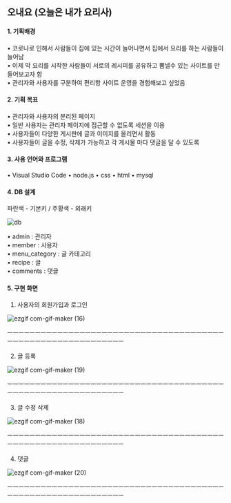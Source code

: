 ## 오내요 (오늘은 내가 요리사)


<h4>1. 기획배경</h4>

• 코로나로 인해서 사람들이 집에 있는 시간이 늘어나면서 집에서 요리를 하는 사람들이 늘어남<br>
• 이제 막 요리를 시작한 사람들이 서로의 레시피를 공유하고 뽐낼수 있는 사이트를 만들어보고자 함<br>
• 관리자와 사용자를 구분하여 편리항 사이트 운영을 경험해보고 싶었음<br>


<h4>2. 기획 목표</h4>

• 관리자와 사용자의 분리된 페이지<br>
• 일반 사용자는 관리자 페이지에 접근할 수 없도록 세션을 이용<br>
• 사용자들이 다양한 게시판에 글과 이미지를 올리면서 활동<br>
• 사용자들이 글을 수정, 삭제가 가능하고 각 게시물 마다 댓글을 달 수 있도록<br>


<h4>3. 사용 언어와 프로그램</h4>

• Visual Studio Code
• node.js
• css
• html
• mysql<br>


<h4>4. DB 설계</h4>

파란색 - 기본키 / 주황색 - 외래키<br>

 
 ![db](https://user-images.githubusercontent.com/75840459/128797237-2bbf3ec3-3f29-4bec-9035-b260dab9e5b4.PNG)

• admin : 관리자<br>
• member : 사용자<br>
• menu_category : 글 카테고리<br>
• recipe : 글<br>
• comments : 댓글<br>

<h4>5. 구현 화면</h4>

1) 사용자의 회원가입과 로그인

![ezgif com-gif-maker (16)](https://user-images.githubusercontent.com/75840459/128864098-602c8930-dbf2-4c07-9b46-7c4533e2674d.gif)

ㅡㅡㅡㅡㅡㅡㅡㅡㅡㅡㅡㅡㅡㅡㅡㅡㅡㅡㅡㅡㅡㅡㅡㅡㅡㅡㅡㅡㅡㅡㅡㅡㅡㅡㅡㅡㅡㅡㅡㅡㅡㅡㅡㅡㅡㅡㅡㅡㅡㅡㅡㅡㅡㅡㅡㅡㅡㅡㅡㅡ

2) 글 등록

![ezgif com-gif-maker (19)](https://user-images.githubusercontent.com/75840459/129126382-981abfa0-7f8f-405f-a3f7-460b1ceb1a24.gif)

ㅡㅡㅡㅡㅡㅡㅡㅡㅡㅡㅡㅡㅡㅡㅡㅡㅡㅡㅡㅡㅡㅡㅡㅡㅡㅡㅡㅡㅡㅡㅡㅡㅡㅡㅡㅡㅡㅡㅡㅡㅡㅡㅡㅡㅡㅡㅡㅡㅡㅡㅡㅡㅡㅡㅡㅡㅡㅡㅡㅡ

3) 글 수정 삭제

![ezgif com-gif-maker (18)](https://user-images.githubusercontent.com/75840459/129126242-3b0cadc9-50ce-4b5d-a1ed-342a7cb6a5fd.gif)

ㅡㅡㅡㅡㅡㅡㅡㅡㅡㅡㅡㅡㅡㅡㅡㅡㅡㅡㅡㅡㅡㅡㅡㅡㅡㅡㅡㅡㅡㅡㅡㅡㅡㅡㅡㅡㅡㅡㅡㅡㅡㅡㅡㅡㅡㅡㅡㅡㅡㅡㅡㅡㅡㅡㅡㅡㅡㅡㅡㅡ

4) 댓글

![ezgif com-gif-maker (20)](https://user-images.githubusercontent.com/75840459/129127428-c7dc42ed-ac70-4242-b88c-de06caa54037.gif)

ㅡㅡㅡㅡㅡㅡㅡㅡㅡㅡㅡㅡㅡㅡㅡㅡㅡㅡㅡㅡㅡㅡㅡㅡㅡㅡㅡㅡㅡㅡㅡㅡㅡㅡㅡㅡㅡㅡㅡㅡㅡㅡㅡㅡㅡㅡㅡㅡㅡㅡㅡㅡㅡㅡㅡㅡㅡㅡㅡㅡ
